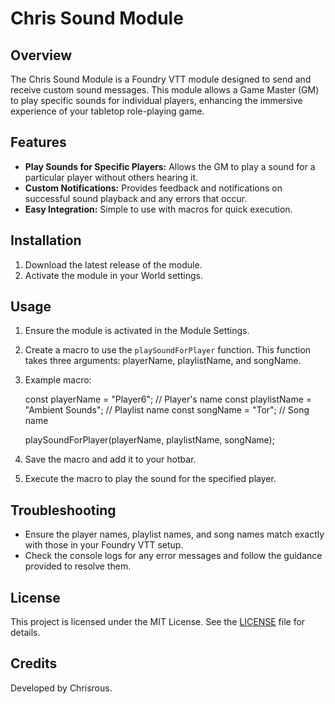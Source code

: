 # Chris Sound Module

## Overview

The Chris Sound Module is a Foundry VTT module designed to send and receive custom sound messages. This module allows a Game Master (GM) to play specific sounds for individual players, enhancing the immersive experience of your tabletop role-playing game.

## Features

- **Play Sounds for Specific Players:** Allows the GM to play a sound for a particular player without others hearing it.
- **Custom Notifications:** Provides feedback and notifications on successful sound playback and any errors that occur.
- **Easy Integration:** Simple to use with macros for quick execution.

## Installation

1. Download the latest release of the module.
2. Activate the module in your World settings.

## Usage

1. Ensure the module is activated in the Module Settings.
2. Create a macro to use the `playSoundForPlayer` function. This function takes three arguments: playerName, playlistName, and songName.
3. Example macro:
   
    const playerName = "Player6";  // Player's name
    const playlistName = "Ambient Sounds";  // Playlist name
    const songName = "Tor";  // Song name

    playSoundForPlayer(playerName, playlistName, songName);
   
5. Save the macro and add it to your hotbar.
6. Execute the macro to play the sound for the specified player.

## Troubleshooting

- Ensure the player names, playlist names, and song names match exactly with those in your Foundry VTT setup.
- Check the console logs for any error messages and follow the guidance provided to resolve them.

## License

This project is licensed under the MIT License. See the [LICENSE](LICENSE) file for details.

## Credits

Developed by Chrisrous.
